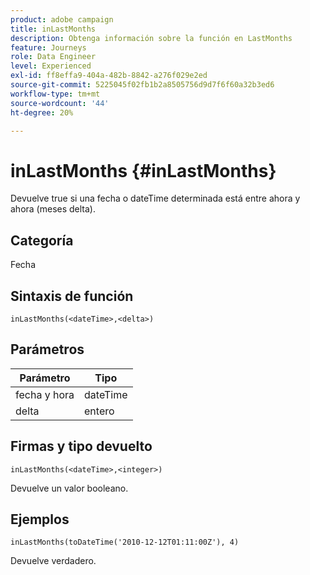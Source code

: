 ```yaml
---
product: adobe campaign
title: inLastMonths
description: Obtenga información sobre la función en LastMonths
feature: Journeys
role: Data Engineer
level: Experienced
exl-id: ff8effa9-404a-482b-8842-a276f029e2ed
source-git-commit: 5225045f02fb1b2a8505756d9d7f6f60a32b3ed6
workflow-type: tm+mt
source-wordcount: '44'
ht-degree: 20%

---
```


# inLastMonths {#inLastMonths}

Devuelve true si una fecha o dateTime determinada está entre ahora y ahora (meses delta).

## Categoría

Fecha

## Sintaxis de función

`inLastMonths(<dateTime>,<delta>)`

## Parámetros

| Parámetro | Tipo |
|-----------|------------------|
| fecha y hora | dateTime |
| delta | entero |

## Firmas y tipo devuelto

`inLastMonths(<dateTime>,<integer>)`

Devuelve un valor booleano.

## Ejemplos

`inLastMonths(toDateTime('2010-12-12T01:11:00Z'), 4)`

Devuelve verdadero.
